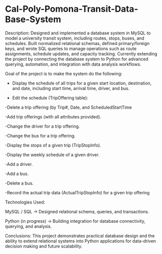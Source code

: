# Cal-Poly-Pomona-Transit-Data-Base-System
Description:
Designed and implemented a database system in MySQL to model a university transit system, including routes, stops, buses, and schedules. Built normalized relational schemas, defined primary/foreign keys, and wrote SQL queries to manage operations such as route assignments, schedule updates, and capacity tracking. Currently extending the project by connecting the database system to Python for advanced querying, automation, and integration with data analysis workflows.

Goal of the project is to make the system do the following:
- Display the schedule of all trips for a given start location, destination, and date, including start time, arrival time, driver, and bus.
  
- Edit the schedule (TripOffering table):
  
-Delete a trip offering (by Trip#, Date, and ScheduledStartTime

-Add trip offerings (with all attributes provided).

-Change the driver for a trip offering.

-Change the bus for a trip offering.

-Display the stops of a given trip (TripStopInfo).

-Display the weekly schedule of a given driver.

-Add a driver.

-Add a bus.

-Delete a bus.

-Record the actual trip data (ActualTripStopInfo) for a given trip offering

Technologies Used:

MySQL / SQL → Designed relational schema, queries, and transactions.

Python (in progress) → Building integration for database connectivity, querying, and analysis.

Conclusions:
This project demonstrates practical database design and the ability to extend relational systems into Python applications for data-driven decision making and future scalability.
